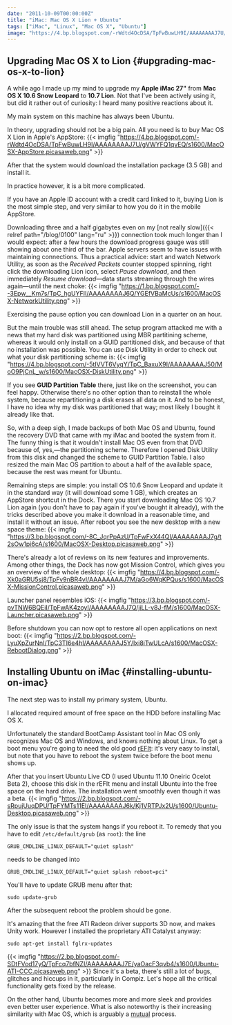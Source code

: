 ```yaml
---
date: "2011-10-09T00:00:00Z"
title: "iMac: Mac OS X Lion + Ubuntu"
tags: ["iMac", "Linux", "Mac OS X", "Ubuntu"]
image: "https://4.bp.blogspot.com/-rWdtd4OcDSA/TpFwBuwLH9I/AAAAAAAAJ7U/gVWYFQ1qvEQ/s1600/MacOSX-AppStore.picasaweb.png"
---
```


## Upgrading Mac OS X to Lion {#upgrading-mac-os-x-to-lion}

A while ago I made up my mind to upgrade my **Apple iMac 27"** from **Mac OS X 10.6 Snow Leopard** to **10.7 Lion**. Not that I've been actively using it, but did it rather out of curiosity: I heard many positive reactions about it.

My main system on this machine has always been Ubuntu.

In theory, upgrading should not be a big pain. All you need is to buy Mac OS X Lion in Apple's AppStore:
{{< imgfig "https://4.bp.blogspot.com/-rWdtd4OcDSA/TpFwBuwLH9I/AAAAAAAAJ7U/gVWYFQ1qvEQ/s1600/MacOSX-AppStore.picasaweb.png" >}}

<!--more-->

After that the system would download the installation package (3.5 GB) and install it.

In practice however, it is a bit more complicated.

If you have an Apple ID account with a credit card linked to it, buying Lion is the most simple step, and very similar to how you do it in the mobile AppStore.

Downloading three and a half gigabytes even on my [not really slow]({{< relref path="/blog/0100" lang="ru" >}}) connection took much longer than I would expect: after a few hours the download progress gauge was still showing about one third of the bar. Apple servers seem to have issues with maintaining connections. Thus a practical advice: start and watch Network Utility, as soon as the *Received Packets* counter stopped spinning, right click the downloading Lion icon, select *Pause download*, and then immediately *Resume download*—data starts streaming through the wires again—until the next choke:
{{< imgfig "https://1.bp.blogspot.com/--3Epw__Km7s/TpC_hgUYFII/AAAAAAAAJ6Q/YGEfVBaMcUs/s1600/MacOSX-NetworkUtility.png" >}}

Exercising the pause option you can download Lion in a quarter on an hour.

But the main trouble was still ahead. The setup program attacked me with a news that my hard disk was partitioned using MBR partitining scheme, whereas it would only install on a GUID partitioned disk, and because of that no installation was possible. You can use Disk Utility in order to check out what your disk partitioning scheme is:
{{< imgfig "https://4.bp.blogspot.com/-5tIVVT6VyqY/TpC_BaxuX9I/AAAAAAAAJ50/MoO9PjCnL_w/s1600/MacOSX-DiskUtility.png" >}}

If you see **GUID Partition Table** there, just like on the screenshot, you can feel happy. Otherwise there's no other option than to reinstall the whole system, because repartitioning a disk erases all data on it. And to be honest, I have no idea why my disk was partitioned that way; most likely I bought it already like that.

So, with a deep sigh, I made backups of both Mac OS and Ubuntu, found the recovery DVD that came with my iMac and booted the system from it. The funny thing is that it wouldn't install Mac OS even from that DVD because of, yes,—the partitioning scheme. Therefore I opened Disk Utility from this disk and changed the scheme to GUID Partition Table. I also resized the main Mac OS partition to about a half of the available space, because the rest was meant for Ubuntu.

Remaining steps are simple: you install OS 10.6 Snow Leopard and update it in the standard way (it will download some 1 GB), which creates an AppStore shortcut in the Dock. There you start downloading Mac OS 10.7 Lion again (you don't have to pay again if you've bought it already), with the tricks described above you make it download in a reasonable time, and install it without an issue. After reboot you see the new desktop with a new space theme:
{{< imgfig "https://3.bp.blogspot.com/-8C_JqrPpAzU/TpFwFxX44QI/AAAAAAAAJ7g/t2sOw1pi6cA/s1600/MacOSX-Desktop.picasaweb.png" >}}

There's already a lot of reviews on its new features and improvements. Among other things, the Dock has now got Mission Control, which gives you an overview of the whole desktop:
{{< imgfig "https://4.bp.blogspot.com/-Xk0aGRU5sj8/TpFv9nBR4vI/AAAAAAAAJ7M/aGo6WqKPQus/s1600/MacOSX-MissionControl.picasaweb.png" >}}

Launcher panel resembles iOS:
{{< imgfig "https://3.bp.blogspot.com/-pvTNW6BQEiI/TpFwAK4zoyI/AAAAAAAAJ7Q/jiLL-v8J-fM/s1600/MacOSX-Launcher.picasaweb.png" >}}

Before shutdown you can now opt to restore all open applications on next boot:
{{< imgfig "https://2.bp.blogspot.com/-LyuXpZurNnI/TpC3TI6e4hI/AAAAAAAAJ5Y/Ixi8iTwULcA/s1600/MacOSX-RebootDialog.png" >}}

## Installing Ubuntu on iMac {#installing-ubuntu-on-imac}

The next step was to install my primary system, Ubuntu.

I allocated required amount of free space on the HDD before installing Mac OS X.

Unfortunately the standard BootCamp Assistant tool in Mac OS only recognizes Mac OS and Windows, and knows nothing about Linux. To get a boot menu you're going to need the old good [rEFIt](http://refit.sourceforge.net/): it's very easy to install, but note that you have to reboot the system twice before the boot menu shows up.

After that you insert Ubuntu Live CD (I used Ubuntu 11.10 Oneiric Ocelot Beta 2), choose this disk in the rEFIt menu and install Ubuntu into the free space on the hard drive. The installation went smoothly even though it was a beta.
{{< imgfig "https://2.bp.blogspot.com/-sRpujUuqDPU/TpFYMTs11EI/AAAAAAAAJ6k/Kj1VRTPJx2U/s1600/Ubuntu-Desktop.picasaweb.png" >}}

The only issue is that the system hangs if you reboot it. To remedy that you have to edit `/etc/default/grub` (as `root`): the line

    GRUB_CMDLINE_LINUX_DEFAULT="quiet splash"

needs to be changed into

    GRUB_CMDLINE_LINUX_DEFAULT="quiet splash reboot=pci"

You'll have to update GRUB menu after that:

    sudo update-grub

After the subsequent reboot the problem should be gone.

It's amazing that the free ATI Radeon driver supports 3D now, and makes Unity work. However I installed the proprietary ATI Catalyst anyway:

    sudo apt-get install fglrx-updates

{{< imgfig "https://2.bp.blogspot.com/-SDtFVod17yQ/TpFcq7bfNZI/AAAAAAAAJ7E/yaOacF3qvb4/s1600/Ubuntu-ATI-CCC.picasaweb.png" >}}
Since it's a beta, there's still a lot of bugs, glitches and hiccups in it, particularly in Compiz. Let's hope all the critical functionality gets fixed by the release.

On the other hand, Ubuntu becomes more and more sleek and provides even better user experience. What is also noteworthy is their increasing similarity with Mac OS, which is arguably a [mutual](http://cassidyjames.com/b/61) process.
